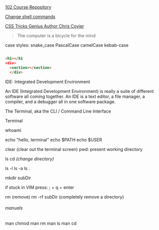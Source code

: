 [102 Course Repository](https://github.com/codefellows/seattle-102n48)

[Change shell commands](https://shapeshed.com/unix-alias/)

[CSS Tricks Genius Author Chris Coyier](https://css-tricks.com/author/chriscoyier/)

> The computer is a bicycle for the mind


case styles:
snake_case
PascalCase
camelCase
kebab-case


```html

<h1></h1
<div>
  <section></section>
  </div>

```
  
IDE: Integrated Development Environment

An IDE (Integrated Development Environment) is really a suite of
different software all coming together. An IDE is a text editor, a file
manager, a compiler, and a debugger all in one software package.


The Terminal, aka the CLI / Command Line Interface



Terminal 

whoami

echo "hello, terminal"
echo $PATH
echo $USER

clear (clear out the terminal screen)
pwd: present working directory

ls
cd *(change directory)*

ls -l
ls -a
ls .

mkdir subDir

if stuck in VIM press: ; + q + enter

rm (remove)
rm -rf subDir (completely remove a directory)

###### manuals
man chmod
man rm
man ls
man cd


